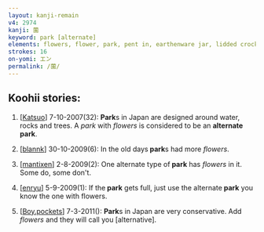 ```yaml
---
layout: kanji-remain
v4: 2974
kanji: 薗
keyword: park [alternate]
elements: flowers, flower, park, pent in, earthenware jar, lidded crock, soil, dirt, ground, mouth, scarf
strokes: 16
on-yomi: エン
permalink: /薗/
---
```


## Koohii stories: 

1) [<a href="http://kanji.koohii.com/profile/Katsuo">Katsuo</a>] 7-10-2007(32): <strong>Park</strong>s in Japan are designed around water, rocks and trees. A <em>park</em> with <em>flowers</em> is considered to be an <strong>alternate<strong> park</strong></strong>.

2) [<a href="http://kanji.koohii.com/profile/blannk">blannk</a>] 30-10-2009(6): In the old days<strong> park</strong>s had more <em>flowers</em>.

3) [<a href="http://kanji.koohii.com/profile/mantixen">mantixen</a>] 2-8-2009(2): One alternate type of<strong> park</strong> has <em>flowers</em> in it. Some do, some don&#039;t.

4) [<a href="http://kanji.koohii.com/profile/enryu">enryu</a>] 5-9-2009(1): If the<strong> park</strong> gets full, just use the alternate<strong> park</strong> you know the one with flowers.

5) [<a href="http://kanji.koohii.com/profile/Boy.pockets">Boy.pockets</a>] 7-3-2011(): <strong>Park</strong>s in Japan are very conservative. Add <em>flowers</em> and they will call you [alternative].

